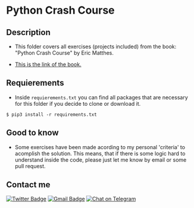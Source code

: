 # Python Crash Course

## Description

- This folder covers all exercises (projects included) from the book: "Python Crash Course" by Eric Matthes.

- [This is the link of the book.](https://nostarch.com/pythoncrashcourse2e)

## Requierements

- Inside `requierements.txt` you can find all packages that are necessary for this folder if you decide to clone or download it.

`$ pip3 install -r requirements.txt`

## Good to know

- Some exercises have been made acording to my personal 'criteria' to acomplish the solution. This means, that if there is some logic hard to understand inside the code, please just let me know by email or some pull request.

## Contact me

[![Twitter Badge](https://img.shields.io/badge/-James_Noria-1ca0f1?style=flat-square&logo=twitter&logoColor=white&link=https://twitter.com/jamesnoria)](https://twitter.com/jamesnoria) [![Gmail Badge](https://img.shields.io/badge/-jamesnoria@gmail.com-c14438?style=flat-square&logo=Gmail&logoColor=white&link=mailto:jamesnoria@gmail.com)](mailto:jamesnoria@gmail.com) [![Chat on Telegram](https://img.shields.io/badge/Chat%20on-Telegram-brightgreen.svg)](https://t.me/jamesnoria)
